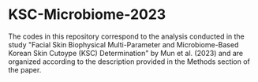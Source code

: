 # KSC-Microbiome-2023

The codes in this repository correspond to the analysis conducted in the study "Facial Skin Biophysical Multi-Parameter and Microbiome-Based Korean Skin Cutoype (KSC) Determination" by Mun et al. (2023) and are organized according to the description provided in the Methods section of the paper.
